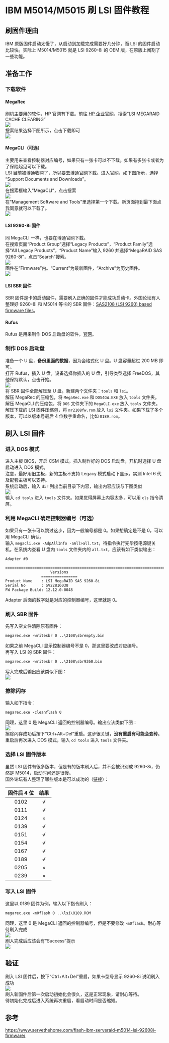 # IBM M5014/M5015 刷 LSI 固件教程

## 刷固件理由
IBM 原版固件启动太慢了，从启动到加载完成需要好几分钟，而 LSI 的固件启动比较快。实际上 M5014/M5015 就是 LSI 9260-8i 的 OEM 版，在原版上阉割了一些功能。

## 准备工作
### 下载软件
#### MegaRec
刷机主要用的软件，HP 官网有下载。前往 [HP 企业官网](https://support.hpe.com/)，搜索“LSI MEGARAID CACHE CLEARING”  
![](hpe-search.png)  
搜索结果选择下图所示，点击下载即可  
![](hpe-megarec.png)

#### MegaCLI（可选）
主要用来查看控制器对应编号，如果只有一张卡可以不下载。如果有多张卡或者为了保险起见可以下载。  
LSI 目前被博通收购了，所以要去[博通官网](https://www.broadcom.com/)下载。进入官网，如下图所示，选择 “Support Documents and Downloads”。  
![](broadcom.png)  
在搜索框输入“MegaCLI”，点击搜索  
![](broadcom-search.png)  
在“Management Software and Tools”里选择第一个下载。新页面拖到最下面点我同意就可以下载了。  
![](broadcom-megacli.png)

#### LSI 9260-8i 固件
同 MegaCLI 一样，也要在博通官网下载。  
在搜索页面“Product Group”选择“Legacy Products”，“Product Family”选择“All Legacy Products”，“Product Name”输入 9260 并选择“MegaRAID SAS 9260-8i”，点击“Search”搜索。  
![](broadcom-9260.png)  
固件在“Firmware”内。“Current”为最新固件，“Archive”为历史固件。  
![](broadcom-fw.png)

#### LSI SBR 固件
SBR 固件是卡的启动固件，需要刷入正确的固件才能成功启动卡。外国论坛有人整理好 9260-8i 和 M5014 等卡的 SBR 固件：[SAS2108 (LSI 9260) based firmware files](https://forums.laptopvideo2go.com/topic/29166-sas2108-lsi-9260-based-firmware-files/)。

#### Rufus
Rufus 是用来制作 DOS 启动盘的软件，[官网](https://rufus.ie/)。

### 制作 DOS 启动盘
准备一个 U 盘，**备份里面的数据**，因为会格式化 U 盘。U 盘容量超过 200 MB 即可。  
打开 Rufus，插入 U 盘。设备选择你插入的 U 盘，引导类型选择 FreeDOS，其他保持默认，点击开始。  
![](rufus.png)  
将 SBR 固件全部解压至 U 盘。新建两个文件夹：`tools` 和 `lsi`。  
解压 MegaRec 的压缩包，将 `MegaRec.exe` 和 `DOS4GW.EXE` 放入 `tools` 文件夹。  
解压 MegaCLI 的压缩包，将 `DOS` 文件夹下的 `MegaCLI.exe` 放入 `tools` 文件夹。  
解压下载的 LSI 固件压缩包，将 `mr2108fw.rom` 放入 `lsi` 文件夹。如果下载了多个版本，可以以版本号最后 4 位数字重命名，比如 `0189.rom`。

## 刷入 LSI 固件
### 进入 DOS 模式
进入主板 BIOS，开启 CSM 模式。插入制作好的 DOS 启动盘，开机时选择 U 盘启动进入 DOS 模式。  
注意，最好用旧主板，新的主板不支持 Legacy 模式启动下显示。实测 Intel 6 代及配套主板可以支持。  
系统启动后，输入 `dir` 列出当前目录下内容，输出内容应该与下图类似  
![](dos-dir.jpg)  
输入 `cd tools` 进入 `tools` 文件夹。如果觉得屏幕上内容太多，可以用 `cls` 指令清屏。

### 利用 MegaCLI 确定控制器编号（可选）
如果只有一张卡可以跳过这步，因为一般编号都是 0。如果想确定是不是 0，可以用 MegaCLI 确认。  
输入 `megacli.exe -AdpAllInfo -aAll>all.txt`，待指令执行完毕按电源键关机。在系统内查看 U 盘内 `tools` 文件夹内的 `all.txt`，应该有如下类似输出：  
```
Adapter #0

==============================================================================
                    Versions
                ================
Product Name    : LSI MegaRAID SAS 9260-8i
Serial No       : SV22816038
FW Package Build: 12.12.0-0048
```
Adapter 后面的数字就是对应的控制器编号，这里就是 0。

### 刷入 SBR 固件
先写入空文件清除原有固件：  
```
megarec.exe -writesbr 0 ..\2108\sbrempty.bin
```
如果之前 MegaCLI 显示控制器编号不是 0，那这里要改成对应编号。  
再写入 LSI 的 SBR 固件：
```
megarec.exe -writesbr 0 ..\2108\sbr9260.bin
```
写入完成后输出应该类似下图：  
![](dos-sbr.jpg)

### 擦除闪存
输入如下指令：
```
megarec.exe -cleanflash 0
```
同理，这里 0 是 MegaCLI 返回的控制器编号。输出应该类似下图：  
![](dos-cleanflash.jpg)  
擦除闪存成功后按下“Ctrl+Alt+Del”重启。这步很关键，**没有重启有可能会变砖**。  
重启后再次进入 DOS 模式，输入 `cd tools` 进入 `tools` 文件夹。

### 选择 LSI 固件版本
虽然 LSI 固件有很多版本，但是有的版本刷入后，并不会被识别成 9260-8i，仍然是 M5014，启动时间还是很慢。  
国外论坛有人整理了哪些版本是可以成功的（[链接](https://forums.servethehome.com/index.php?threads/cross-flashing-an-ibm-m5014-to-lsi-9260.836/post-129624)）：

|固件后 4 位|结果|
|:-:|:-:|
|0102|√|
|0111|√|
|0124|×|
|0139|√|
|0151|√|
|0154|√|
|0167|√|
|0189|√|
|0205|×|
|0239|×|

### 写入 LSI 固件
这里以 0189 固件为例，输入以下指令刷入：
```
megarec.exe -m0flash 0 ..\lsi\0189.ROM
```
同理，这里 0 是 MegaCLI 返回的控制器编号，但是不要修改 `-m0flash`。耐心等待刷入完成  
![](dos-m0flash.jpg)  
刷入完成后应该会有“Success”提示  
![](dos-success.jpg)

## 验证
刷入 LSI 固件后，按下“Ctrl+Alt+Del”重启，如果卡型号显示 9260-8i 说明刷入成功  
![](success.jpg)  
刷入新固件后第一次启动初始化会很久，这是正常现象，请耐心等待。  
待初始化完成后进入系统再次重启，看启动时间是否缩短。

## 参考
https://www.servethehome.com/flash-ibm-serveraid-m5014-lsi-92608i-firmware/
